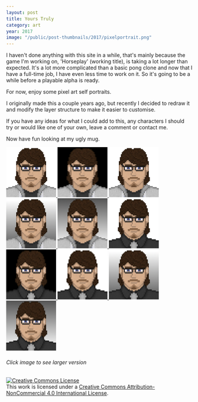 ```yaml
---
layout: post
title: Yours Truly
category: art
year: 2017
image: "/public/post-thumbnails/2017/pixelportrait.png"
---
```


<!--
Frozen Synapse
Steam
I6AFH-MHZ3M-KVA9R
--->

I haven't done anything with this site in a while, that's mainly because the game I'm working on, 'Horseplay' (working title), is taking a lot longer than expected. It's a lot more complicated than a basic pong clone and now that I have a full-time job, I have even less time to work on it. So it's going to be a while before a playable alpha is ready.

For now, enjoy some pixel art self portraits.

I originally made this a couple years ago, but recently I decided to redraw it and modify the layer structure to make it easier to customise.

If you have any ideas for what I could add to this, any characters I should try or would like one of your own, leave a comment or contact me.

Now have fun looking at my ugly mug.

<a  href="/public/post-images/2017/portraits/Casual_Base.png" >
<img src="/public/post-images/2017/portraits/Casual_Base.png" alt="Self Portrait" width="135" height="135">
</a>
<a  href="/public/post-images/2017/portraits/Casual_Black.png" >
<img src="/public/post-images/2017/portraits/Casual_Black.png" alt="Self Portrait" width="135" height="135">
</a>
<a  href="/public/post-images/2017/portraits/Casual_White.png" >
<img src="/public/post-images/2017/portraits/Casual_White.png" alt="Self Portrait" width="135" height="135">
</a>
<a  href="/public/post-images/2017/portraits/Casual_Up.png" >
<img src="/public/post-images/2017/portraits/Casual_Up.png" alt="Self Portrait" width="135" height="135">
</a>
<a  href="/public/post-images/2017/portraits/Casual_Down.png" >
<img src="/public/post-images/2017/portraits/Casual_Down.png" alt="Self Portrait" width="135" height="135">
</a>
<a  href="/public/post-images/2017/portraits/Pro_Base.png" >
<img src="/public/post-images/2017/portraits/Pro_Base.png" alt="Self Portrait" width="135" height="135">
</a>
<a  href="/public/post-images/2017/portraits/Pro_Black.png" >
<img src="/public/post-images/2017/portraits/Pro_Black.png" alt="Self Portrait" width="135" height="135">
</a>
<a  href="/public/post-images/2017/portraits/Pro_White.png" >
<img src="/public/post-images/2017/portraits/Pro_White.png" alt="Self Portrait" width="135" height="135">
</a>
<a  href="/public/post-images/2017/portraits/Pro_Up.png" >
<img src="/public/post-images/2017/portraits/Pro_Up.png" alt="Self Portrait" width="135" height="135">
</a>
<a  href="/public/post-images/2017/portraits/Pro_Down.png" >
<img src="/public/post-images/2017/portraits/Pro_Down.png" alt="Self Portrait" width="135" height="135">
</a>

###### Click image to see larger version
<a rel="license" href="http://creativecommons.org/licenses/by-nc/4.0/"><img alt="Creative Commons License" style="border-width:0" src="https://i.creativecommons.org/l/by-nc/4.0/88x31.png" /></a><br />This work is licensed under a <a rel="license" href="http://creativecommons.org/licenses/by-nc/4.0/">Creative Commons Attribution-NonCommercial 4.0 International License</a>.
